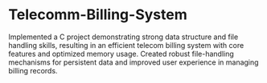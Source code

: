 # Telecomm-Billing-System

Implemented a C project demonstrating strong data structure and file handling skills, resulting in an efficient telecom billing system with core features and optimized memory usage. 
Created robust file-handling mechanisms for persistent data and improved user experience in managing billing records.
